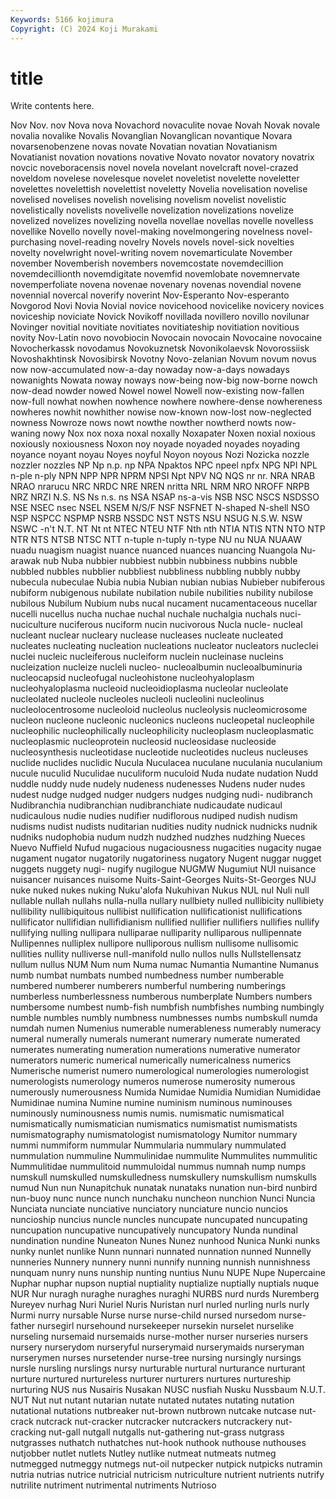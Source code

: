 ```yaml
---
Keywords: 5166 kojimura
Copyright: (C) 2024 Koji Murakami
---
```


# title

Write contents here.



 Nov Nov. nov Nova nova
Novachord novaculite novae Novah Novak novale novalia novalike Novalis Novanglian
Novanglican novantique Novara novarsenobenzene novas novate Novatian novatian Novatianism Novatianist
novation novations novative Novato novator novatory novatrix novcic noveboracensis novel
novela novelant novelcraft novel-crazed noveldom novelese novelesque novelet noveletist novelette
noveletter novelettes novelettish novelettist noveletty Novelia novelisation novelise novelised novelises
novelish novelising novelism novelist novelistic novelistically novelists novelivelle novelization novelizations
novelize novelized novelizes novelizing novella novellae novellas novelle novelless novellike
Novello novelly novel-making novelmongering novelness novel-purchasing novel-reading novelry Novels novels
novel-sick novelties novelty novelwright novel-writing novem novemarticulate November november Novemberish
novembers novemcostate novemdecillion novemdecillionth novemdigitate novemfid novemlobate novemnervate novemperfoliate novena
novenae novenary novenas novendial novene novennial novercal noverify noverint Nov-Esperanto
Nov-esperanto Novgorod Novi Novia Novial novice novicehood novicelike novicery novices
noviceship noviciate Novick Novikoff novillada novillero novillo novilunar Novinger novitial
novitiate novitiates novitiateship novitiation novitious novity Nov-Latin novo novobiocin Novocain
novocain Novocaine novocaine Novocherkassk novodamus Novokuznetsk Novonikolaevsk Novorossiisk Novoshakhtinsk Novosibirsk
Novotny Novo-zelanian Novum novum novus now now-accumulated now-a-day nowaday now-a-days
nowadays nowanights Nowata noway noways now-being now-big now-borne nowch now-dead
nowder nowed Nowel nowel Nowell now-existing now-fallen now-full nowhat nowhen
nowhence nowhere nowhere-dense nowhereness nowheres nowhit nowhither nowise now-known now-lost
now-neglected nowness Nowroze nows nowt nowthe nowther nowtherd nowts now-waning
nowy Nox nox noxa noxal noxally Noxapater Noxen noxial noxious
noxiously noxiousness Noxon noy noyade noyaded noyades noyading noyance noyant
noyau Noyes noyful Noyon noyous Nozi Nozicka nozzle nozzler nozzles
NP Np n.p. np NPA Npaktos NPC npeel npfx NPG
NPI NPL n-ple n-ply NPN NPP NPR NPRM NPSI Npt
NPV NQ NQS nr nr. NRA NRAB NRAO nrarucu NRC
NRDC NRE NREN nritta NRL NRM NRO NROFF NRPB NRZ
NRZI N.S. NS Ns n.s. ns NSA NSAP ns-a-vis NSB
NSC NSCS NSDSSO NSE NSEC nsec NSEL NSEM N/S/F NSF
NSFNET N-shaped N-shell NSO NSP NSPCC NSPMP NSRB NSSDC NST
NSTS NSU NSUG N.S.W. NSW NSWC -n't N.T. NT Nt
nt NTEC NTEU NTF Nth nth NTIA NTIS NTN NTO
NTP NTR NTS NTSB NTSC NTT n-tuple n-tuply n-type NU
nu NUA NUAAW nuadu nuagism nuagist nuance nuanced nuances nuancing
Nuangola Nu-arawak nub Nuba nubbier nubbiest nubbin nubbiness nubbins nubble
nubbled nubbles nubblier nubbliest nubbliness nubbling nubbly nubby nubecula nubeculae
Nubia nubia Nubian nubian nubias Nubieber nubiferous nubiform nubigenous nubilate
nubilation nubile nubilities nubility nubilose nubilous Nubilum Nubium nubs nucal
nucament nucamentaceous nucellar nucelli nucellus nucha nuchae nuchal nuchale nuchalgia
nuchals nuci- nuciculture nuciferous nuciform nucin nucivorous Nucla nucle- nucleal
nucleant nuclear nucleary nuclease nucleases nucleate nucleated nucleates nucleating nucleation
nucleations nucleator nucleators nucleclei nuclei nucleic nucleiferous nucleiform nuclein nucleinase
nucleins nucleization nucleize nucleli nucleo- nucleoalbumin nucleoalbuminuria nucleocapsid nucleofugal nucleohistone
nucleohyaloplasm nucleohyaloplasma nucleoid nucleoidioplasma nucleolar nucleolate nucleolated nucleole nucleoles nucleoli
nucleolini nucleolinus nucleolocentrosome nucleoloid nucleolus nucleolysis nucleomicrosome nucleon nucleone nucleonic
nucleonics nucleons nucleopetal nucleophile nucleophilic nucleophilically nucleophilicity nucleoplasm nucleoplasmatic nucleoplasmic
nucleoprotein nucleosid nucleosidase nucleoside nucleosynthesis nucleotidase nucleotide nucleotides nucleus nucleuses
nuclide nuclides nuclidic Nucula Nuculacea nuculane nuculania nuculanium nucule nuculid
Nuculidae nuculiform nuculoid Nuda nudate nudation Nudd nuddle nuddy nude
nudely nudeness nudenesses Nudens nuder nudes nudest nudge nudged nudger
nudgers nudges nudging nudi- nudibranch Nudibranchia nudibranchian nudibranchiate nudicaudate nudicaul
nudicaulous nudie nudies nudifier nudiflorous nudiped nudish nudism nudisms nudist
nudists nuditarian nudities nudity nudnick nudnicks nudnik nudniks nudophobia nudum
nudzh nudzhed nudzhes nudzhing Nueces Nuevo Nuffield Nufud nugacious nugaciousness
nugacities nugacity nugae nugament nugator nugatorily nugatoriness nugatory Nugent nuggar
nugget nuggets nuggety nugi- nugify nugilogue NUGMW Nugumiut NUI nuisance
nuisancer nuisances nuisome Nuits-Saint-Georges Nuits-St-Georges NUJ nuke nuked nukes nuking
Nuku'alofa Nukuhivan Nukus NUL nul Nuli null nullable nullah nullahs
nulla-nulla nullary nullbiety nulled nullibicity nullibiety nullibility nullibiquitous nullibist nullification
nullificationist nullifications nullificator nullifidian nullifidianism nullified nullifier nullifiers nullifies nullify
nullifying nulling nullipara nulliparae nulliparity nulliparous nullipennate Nullipennes nulliplex nullipore
nulliporous nullism nullisome nullisomic nullities nullity nulliverse null-manifold nullo nullos
nulls Nullstellensatz nullum nullus NUM Num num Numa numac Numantia
Numantine Numanus numb numbat numbats numbed numbedness number numberable numbered
numberer numberers numberful numbering numberings numberless numberlessness numberous numberplate Numbers
numbers numbersome numbest numb-fish numbfish numbfishes numbing numbingly numble numbles
numbly numbness numbnesses numbs numbskull numda numdah numen Numenius numerable
numerableness numerably numeracy numeral numerally numerals numerant numerary numerate numerated
numerates numerating numeration numerations numerative numerator numerators numeric numerical numerically
numericalness numerics Numerische numerist numero numerological numerologies numerologist numerologists numerology
numeros numerose numerosity numerous numerously numerousness Numida Numidae Numidia Numidian
Numididae Numidinae numina Numine numine numinism numinous numinouses numinously numinousness
numis numis. numismatic numismatical numismatically numismatician numismatics numismatist numismatists numismatography
numismatologist numismatology Numitor nummary nummi nummiform nummular Nummularia nummulary nummulated
nummulation nummuline Nummulinidae nummulite Nummulites nummulitic Nummulitidae nummulitoid nummuloidal nummus
numnah nump numps numskull numskulled numskulledness numskullery numskullism numskulls numud
Nun nun Nunapitchuk nunatak nunataks nunation nun-bird nunbird nun-buoy nunc
nunce nunch nunchaku nuncheon nunchion Nunci Nuncia Nunciata nunciate nunciative
nunciatory nunciature nuncio nuncios nuncioship nuncius nuncle nuncles nuncupate nuncupated
nuncupating nuncupation nuncupative nuncupatively nuncupatory Nunda nundinal nundination nundine Nuneaton
Nunes Nunez nunhood Nunica Nunki nunks nunky nunlet nunlike Nunn
nunnari nunnated nunnation nunned Nunnelly nunneries Nunnery nunnery nunni nunnify
nunning nunnish nunnishness nunquam nunry nuns nunship nunting nuntius Nunu
NUPE Nupe Nupercaine Nuphar nuphar nupson nuptial nuptiality nuptialize nuptially
nuptials nuque NUR Nur nuragh nuraghe nuraghes nuraghi NURBS nurd
nurds Nuremberg Nureyev nurhag Nuri Nuriel Nuris Nuristan nurl nurled
nurling nurls nurly Nurmi nurry nursable Nurse nurse nurse-child nursed
nursedom nurse-father nursegirl nursehound nursekeeper nursekin nurselet nurselike nurseling nursemaid
nursemaids nurse-mother nurser nurseries nursers nursery nurserydom nurseryful nurserymaid nurserymaids
nurseryman nurserymen nurses nursetender nurse-tree nursing nursingly nursings nursle nursling
nurslings nursy nurturable nurtural nurturance nurturant nurture nurtured nurtureless nurturer
nurturers nurtures nurtureship nurturing NUS nus Nusairis Nusakan NUSC nusfiah
Nusku Nussbaum N.U.T. NUT Nut nut nutant nutarian nutate nutated
nutates nutating nutation nutational nutations nutbreaker nut-brown nutbrown nutcake nutcase
nut-crack nutcrack nut-cracker nutcracker nutcrackers nutcrackery nut-cracking nut-gall nutgall nutgalls
nut-gathering nut-grass nutgrass nutgrasses nuthatch nuthatches nut-hook nuthook nuthouse nuthouses
nutjobber nutlet nutlets Nutley nutlike nutmeat nutmeats nutmeg nutmegged nutmeggy
nutmegs nut-oil nutpecker nutpick nutpicks nutramin nutria nutrias nutrice nutricial
nutricism nutriculture nutrient nutrients nutrify nutrilite nutriment nutrimental nutriments Nutrioso
